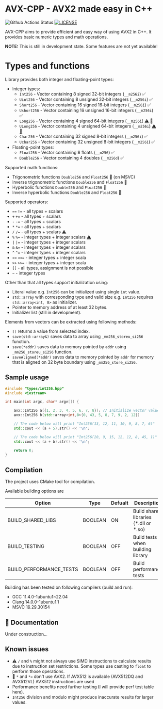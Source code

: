 # AVX-CPP - AVX2 made easy in C++
![Github Actions Status](https://github.com/Kubalak/AVX-CPP/workflows/CMake%20multiplatform/badge.svg) [![LICENSE](https://img.shields.io/badge/LICENSE-MIT-royalblue?logo=github&logoColor=lightgray)](LICENSE)

AVX-CPP aims to provide efficient and easy way of using AVX2 in C++. It provides basic numeric types and math operations.

**NOTE:** This is still in development state. Some features are not yet available!

# Types and functions

Library provides both integer and floating-point types:<br/>
- Integer types:<br/>
  - `Int256` - Vector containing 8 signed 32-bit integers (`__m256i`) &#x2705;<br/>
  - `Uint256` - Vector containing 8 unsigned 32-bit integers (`__m256i`) &#x2705;<br/>
  - `Short256` - Vector containing 16 signed 16-bit integers (`__m256i`) &#x2705;<br/>
  - `Ushort256` - Vector containing 16 unsigned 16-bit integers (`__m256i`) &#x2705;<br/>
  - `Long256` - Vector containing 4 signed 64-bit integers (`__m256i`) [&#9888;&#65039; &#x1F6A9;](#known-issues)<br/>
  - `ULong256` - Vector containing 4 unsigned 64-bit integers (`__m256i`) [&#9888;&#65039; &#x1F6A9;](#known-issues)<br/>
  - `Char256` - Vector containing 32 signed 8-bit integers (`__m256i`) &#x2705;<br/>
  - `Uchar256` - Vector containing 32 unsigned 8-bit integers (`__m256i`) &#x2705;<br/>
- Floating-point types:<br/>
  - `Float256` - Vector containing 8 floats (`__m256`) &#x2705;<br/>
  - `Double256` - Vector containing 4 doubles (`__m256d`) &#x2705;<br/>

Supported math functions:<br/>
- Trigonometric functions `Double256` and `Float256` &#x1F6A7; (on MSVC)
- Inverse trigonometric functions `Double256` and `Float256` &#x1F6A7;<br/>
- Hyperbolic functions `Double256` and `Float256` &#x1F6A7;<br/>
- Inverse hyperbolic functions `Double256` and `Float256` &#x1F6A7;<br/>

<!-- Other supported functions: 
- `sum` - supports all types
- `avg` - supports all types
- `stddev` - supports all types
- -->
Supported operators:<br/>
- `==` `!=` - all types + scalars <br/>
- `+` `+=` - all types + scalars <br/>
- `-` `-=` - all types + scalars <br/>
- `*` `*=` - all types + scalars <br/>
- `/` `/=` - all types + scalars [&#9888;&#65039;](#known-issues) <br/>
- `%` `%=` - integer types + integer scalars [&#9888;&#65039;](#known-issues) <br/>
- `|` `|=` - integer types + integer scalars <br/>
- `&` `&=` - integer types + integer scalars <br/>
- `^` `^=` - integer types + integer scalars <br/>
- `<<` `<<=` - integer types + integer scala <br/>
- `>>` `>>=` - integer types + integer scala <br/>
- `[]` - all types, assignment is not possible <br/>
- `~` - integer types <br/>

Other than that all types support initialization using:<br/>
- Literal value e.g. `Int256` can be initialized using single `int` value. <br/>
- `std::array` with corresponding type and valid size e.g. `Int256` requires `std::array<int, 8>` as initializer. <br/>
- Pointer to memory address of at least 32 bytes. <br/>
- Initializer list (still in development). <br/>

Elements from vectors can be extracted using following methods:
- `[]` returns a value from selected index. <br/>
- `save(std::array&)` saves data to array using `_mm256_storeu_si256` function. <br/>
- `save(*addr)` saves data to memory pointed by `addr` using `_mm256_storeu_si256` function. <br/>
- `saveAligned(*addr)` saves data to memory pointed by `addr` for memory that is aligned on 32 byte boundary using `_mm256_store_si256`.<br/>

<!--
# AVX-CPP is fast!

Here is the table comparing runtime between non-AVX2 algorithm, raw AVX2 and the one using AVX-CPP library. To see how performance is tested go [here](src/tests/perf). Table below shows testing results on Windows 10 using MSVC. Selected vectors of size 1GiB for all tests.

| Tested type | Operator `+`, `+=` (SEQ/AVXCPP/AVX) | `-`, `-=` | `*`, `*=` | `/`, `/=` | `%`, `%=` | 
| --- | --- | --- | --- | --- | --- |
| [Int256](src/types/int256.hpp) | 558.8 / 262 / 266 ms | - | - | - | - |
| [UInt256](src/types/uint256.hpp) | - | - | - | - | - |
| [Short256](src/types/short256.hpp) | - | - | - | - | - |
| [UShort256](src/types/ushort256.hpp) | - | - | - | - | - |
| [Char256](src/types/char256.hpp) | - | - | - | - | - |
| [UChar256](src/types/uchar256.hpp) | - | - | - | - | - |
| [Long256](src/types/long256.hpp) | - | - | - | - | - |
| [ULong256](src/types/ulong256.hpp) | - | - | - | - | - |
| [Float256](src/types/float256.hpp) | - | - | - | - | - |
| [Double256](src/types/double256.hpp) | - | - | - | - | - |-->


## Sample usage 
```cpp
#include "types/int256.hpp"
#include <iostream>

int main(int argc, char* argv[]) {

    avx::Int256 a({1, 2, 3, 4, 5, 6, 7, 8}); // Initialize vector values
    avx::Int256 b(std::array<int,8>{0, 43, 5, 8, 7, 9, 2, 12})

    // The code below will print "Int256(13, 12, 11, 10, 9, 8, 7, 6)"
    std::cout << (a + 5).str() << '\n'; 

    // The code below will print "Int256(20, 9, 15, 12, 12, 8, 45, 1)"
    std::cout << (a + b).str() << '\n'; 

    return 0;
}
```

## Compilation
The project uses CMake tool for compilation.

Available building options are

| Option | Type | Defualt | Description |
| --- | --- | --- | ---|
| BUILD_SHARED_LIBS | BOOLEAN| ON | Build shared libraries (*.dll or *.so) |
| BUILD_TESTING | BOOLEAN | OFF | Build tests when building library |
| BUILD_PERFORMANCE_TESTS | BOOLEAN | OFF | Build performance tests |

Building has been tested on following compilers (build and run):
- GCC 11.4.0-1ubuntu1~22.04
- Clang 14.0.0-1ubuntu1.1
- MSVC 19.29.30154

## &#x1F6A7; Documentation
Under construction...

## Known issues
- &#9888;&#65039; `/` and `%` might not always use SIMD instructions to calculate results due to instruction set restrictions. Some types use casting to `float` to perform those operations.<br/>
- &#x1F6A9; `*` and `*=` don't use AVX2. If AVX512 is available (AVX512DQ and AVX512VL) AVX512 instructions are used
- Performance benefits need further testing (I will provide perf test table here). 
- `Int256` division and modulo might produce inaccurate results for larger values.


